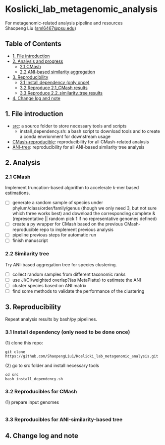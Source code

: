 # Koslicki_lab_metagenomic_analysis
For metagenomic-related analysis pipeline and resources  
Shaopeng Liu (sml6467@psu.edu)  

## **Table of Contents**
- [1. File introduction](#1_file_intro)
- [2. Analysis and progress](#2_analysis)
  - [2.1 CMash](#21_CMash_repro)
  - [2.2 ANI-based similarity aggregation](#22_ani)
- [3. Reproducibility](#3_reproducible)
  - [3.1 Install dependency (only once)](#31_depen)
  - [3.2 Reproduce 2.1_CMash results](#32_CMash)
  - [3.3 Reproduce 2.2_similarity_tree results](#33_simi)
- [4. Change log and note](#4_log)
  
## 1. File introduction <a name="1_file_intro"></a>
- [src](https://github.com/ShaopengLiu1/Koslicki_lab_metagenomic_analysis/tree/main/src): a source folder to store necessary tools and scripts
   - install_dependency.sh: a bash script to download tools and to create a conda envrionment for downstream usage
- [CMash-reproducible](): reproducibility for all CMash-related analysis
- [ANI-tree](): reproducibility for all ANI-based similarity tree analysis

## 2. Analysis <a name="2_analysis"></a>
### 2.1 CMash <a name="21_CMash_repro"></a>
Implement truncation-based algorithm to accelerate k-mer based estimations.  
- [ ] generate a random sample of species under phylum/class/order/family/genus (though we only need 3, but not sure which three works best) and download the corresponding complete & (representative || random pick 1 if no representative genomes defined)
- [ ] create a py wrapper for CMash based on the previous CMash-reproducible repo to implement previous analysis
- [ ] pipeline previous steps for automatic run
- [ ] finish manuscript

### 2.2 Similarity tree <a name="22_ani"></a>
Try ANI-based aggregation tree for species clustering.  
- [ ] collect random samples from different taxonomic ranks
- [ ] use JI/CI/weighted overlap?(as MetaPlatte) to estimate the ANI
- [ ] cluster species based on ANI matrix
- [ ] find some methods to validate the performance of the clustering 

## 3. Reproducibility <a name="3_reproducible"></a>
Repeat analysis results by bash/py pipelines.
### 3.1 Install dependency (only need to be done once) <a name="31_depen"></a>
(1) clone this repo:
```
git clone https://github.com/ShaopengLiu1/Koslicki_lab_metagenomic_analysis.git
```
(2) go to src folder and install necessary tools
```
cd src
bash install_dependency.sh
```

### 3.2 Reproducibles for CMash <a name="32_CMash"></a>
(1) prepare input genomes
```
```


### 3.3 Reproducibles for ANI-similarity-based tree <a name="33_simi"></a>


## 4. Change log and note <a name="4_log"></a>

